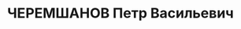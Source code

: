 ---
title: ЧЕРЕМШАНОВ Петр Васильевич
description: "Род. в 1910 \n  Приговорен ВК ВС СССР 28.11.1937, Москва - ВМН"
---
